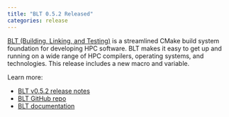 ```yaml
---
title: "BLT 0.5.2 Released"
categories: release
---
```


[BLT (Building, Linking, and Testing)](https://github.com/LLNL/blt) is a streamlined CMake build system foundation for developing HPC software. BLT makes it easy to get up and running on a wide range of HPC compilers, operating systems, and technologies. This release includes a new macro and variable.

Learn more:

- [BLT v0.5.2 release notes](https://github.com/LLNL/blt/releases/tag/v0.5.2)
- [BLT GitHub repo](https://github.com/LLNL/blt)
- [BLT documentation](https://llnl-blt.readthedocs.io/en/develop/)
